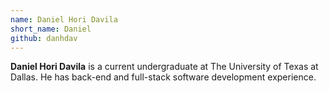 ```yaml
---
name: Daniel Hori Davila
short_name: Daniel
github: danhdav
---
```


**Daniel Hori Davila** is a current undergraduate at The University of Texas at Dallas. He has back-end and full-stack software development experience.
